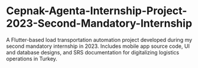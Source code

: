 # Cepnak-Agenta-Internship-Project-2023-Second-Mandatory-Internship
A Flutter-based load transportation automation project developed during my second mandatory internship in 2023. Includes mobile app source code, UI and database designs, and SRS documentation for digitalizing logistics operations in Turkey.
